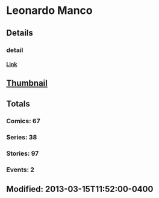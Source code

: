 # Leonardo  Manco 
## Details
### detail
#### [Link](http://marvel.com/comics/creators/114/leonardo_manco?utm_campaign=apiRef&utm_source=225578a89fc76f3d20fbffda5d17a88d)
## [Thumbnail](http://i.annihil.us/u/prod/marvel/i/mg/1/c0/4bc6a25bddac6.jpg)
## Totals
### Comics: 67
### Series: 38
### Stories: 97
### Events: 2
## Modified: 2013-03-15T11:52:00-0400
